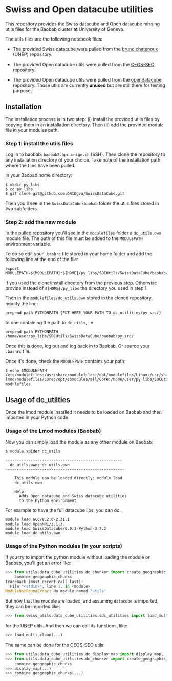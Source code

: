 # Swiss and Open datacube utilities

This repository provides the Swiss datacube and Open datacube missing utils files for the Baobab cluster at University of Geneva.

The utils files are the following notebook files:

* The provided Swiss datacube were pulled from the [bruno.chatenoux](https://git.unepgrid.ch/bruno.chatenoux/sdc_notebook) (UNEP) repository.

* The provided Open datacube utils were pulled from the [CEOS-SEO](https://github.com/ceos-seo/data_cube_utilities) repository.

* The provided Open datacube utils were pulled from the [opendatacube](https://github.com/opendatacube/datacube-notebooks) repository. Those utils are currently **unused** but are still there for testing purpose.

## Installation

The installation process is in two step: (i) install the provided utils files by copying them in an installation directory.
Then (ii) add the provided module file in your modules path.

### Step 1: install the utils files

Log in to baobab: `baobab2.hpc.unige.ch` (SSH).
Then clone the repository to any installation directory of your choice.
Take note of the installation path where the files have been pulled.

In your Baobab home directory:
```
$ mkdir py_libs
$ cd py_libs
$ git clone git@github.com:GRIDgva/SwissDataCube.git
```

Then you'll see in the `SwissDataCube/baobab` folder the utils files stored in two subfolders.

### Step 2: add the new module

In the pulled repository you'll see in the `modulefiles` folder a `dc_utils.own` module file.
The path of this file must be added to the `MODULEPATH` environment variable.

To do so edit your `.bashrc` file stored in your home folder and add the following line at the end of the file:
```
export MODULEPATH=${MODULEPATH}:${HOME}/py_libs/SDCUtils/SwissDataCube/baobab/py_src/
```
if you used the clone/install directory from the previous step.
Otherwise provide instead of `${HOME}/py_libs` the directory you used in step 1.

Then in the `modulefiles/dc_utils.own` stored in the cloned repository, modify the line:
```
prepend-path PYTHONPATH {PUT HERE YOUR PATH TO dc_utilities/py_src/}
```
to one containing the path to `dc_utils`, i.e:
```
prepend-path PYTHONPATH /home/user/py_libs/SDCUtils/SwissDataCube/baobab/py_src/
```

Once this is done, log out and log back in to Baobab.
Or source your `.bashrc` file.

Once it's done, check the `MODULEPATH` contains your path:
```
$ echo $MODULEPATH
/etc/modulefiles:/usr/share/modulefiles:/opt/modulefiles/Linux:/usr/share/lmod/
lmod/modulefiles/Core:/opt/ebmodules/all/Core:/home/user/py_libs/SDCUtils/SwissDataCube/baobab/
modulefiles
```

## Usage of dc_utilties

Once the lmod module installed it needs to be loaded on Baobab and then imported in your Python code.

### Usage of the Lmod modules (Baobab)

Now you can simply load the module as any other module on Baobab:
```
$ module spider dc_utils

---------------------------------------------------
  dc_utils.own: dc_utils.own
----------------------------------------------------

    This module can be loaded directly: module load 
    dc_utils.own

    Help:
      Adds Open datacube and Swiss datacube utilities 
      to the Python environment

```
For example to have the full datacube libs, you can do:
```
module load GCC/8.2.0-2.31.1 
module load OpenMPI/3.1.3
module load SwissDatacube/0.0.1-Python-3.7.2
module load dc_utils.own
```

### Usage of the Python modules (in your scripts)

If you try to import the python module without loading the module on Baobab, you'll get an error like:
```python
>>> from utils.data_cube_utilities.dc_chunker import create_geographic_chunks, 
    combine_geographic_chunks
Traceback (most recent call last):
  File "<stdin>", line 1, in <module>
ModuleNotFoundError: No module named 'utils'
```

But now that the module are loaded, and assuming `datacube` is imported, they can be imported like:
```python
>>> from swiss_utils.data_cube_utilities.sdc_utilities import load_multi_clean
```

for the UNEP utils. 
And then we can call its functions, like:
```python
>>> load_multi_clean(...)
```

The same can be done for the CEOS-SEO utils:
```python
>>> from utils.data_cube_utilities.dc_display_map import display_map, _degree_to_zoom_level
>>> from utils.data_cube_utilities.dc_chunker import create_geographic_chunks, 
    combine_geographic_chunks
>>> display_map(...)
>>> combine_geographic_chunks(...)
```
